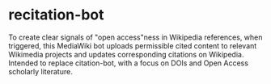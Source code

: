 recitation-bot
==============

To create clear signals of "open access"ness in Wikipedia references, when triggered, this MediaWiki bot uploads permissible cited content to relevant Wikimedia projects and updates corresponding citations on Wikipedia. Intended to replace citation-bot, with a focus on DOIs and Open Access scholarly literature.

